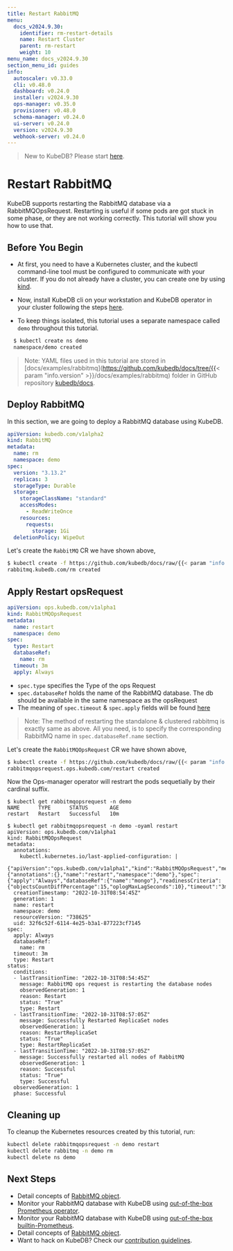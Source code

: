 ```yaml
---
title: Restart RabbitMQ
menu:
  docs_v2024.9.30:
    identifier: rm-restart-details
    name: Restart Cluster
    parent: rm-restart
    weight: 10
menu_name: docs_v2024.9.30
section_menu_id: guides
info:
  autoscaler: v0.33.0
  cli: v0.48.0
  dashboard: v0.24.0
  installer: v2024.9.30
  ops-manager: v0.35.0
  provisioner: v0.48.0
  schema-manager: v0.24.0
  ui-server: v0.24.0
  version: v2024.9.30
  webhook-server: v0.24.0
---
```


> New to KubeDB? Please start [here](/docs/v2024.9.30/README).

# Restart RabbitMQ

KubeDB supports restarting the RabbitMQ database via a RabbitMQOpsRequest. Restarting is useful if some pods are got stuck in some phase, or they are not working correctly. This tutorial will show you how to use that.

## Before You Begin

- At first, you need to have a Kubernetes cluster, and the kubectl command-line tool must be configured to communicate with your cluster. If you do not already have a cluster, you can create one by using [kind](https://kind.sigs.k8s.io/docs/user/quick-start/).

- Now, install KubeDB cli on your workstation and KubeDB operator in your cluster following the steps [here](/docs/v2024.9.30/setup/README).

- To keep things isolated, this tutorial uses a separate namespace called `demo` throughout this tutorial.

```bash
  $ kubectl create ns demo
  namespace/demo created
  ```

> Note: YAML files used in this tutorial are stored in [docs/examples/rabbitmq](https://github.com/kubedb/docs/tree/{{< param "info.version" >}}/docs/examples/rabbitmq) folder in GitHub repository [kubedb/docs](https://github.com/kubedb/docs).

## Deploy RabbitMQ

In this section, we are going to deploy a RabbitMQ database using KubeDB.

```yaml
apiVersion: kubedb.com/v1alpha2
kind: RabbitMQ
metadata:
  name: rm
  namespace: demo
spec:
  version: "3.13.2"
  replicas: 3
  storageType: Durable
  storage:
    storageClassName: "standard"
    accessModes:
      - ReadWriteOnce
    resources:
      requests:
        storage: 1Gi
  deletionPolicy: WipeOut
```

Let's create the `RabbitMQ` CR we have shown above,

```bash
$ kubectl create -f https://github.com/kubedb/docs/raw/{{< param "info.version" >}}/docs/examples/rabbitmq/restart/rm.yaml
rabbitmq.kubedb.com/rm created
```

## Apply Restart opsRequest

```yaml
apiVersion: ops.kubedb.com/v1alpha1
kind: RabbitMQOpsRequest
metadata:
  name: restart
  namespace: demo
spec:
  type: Restart
  databaseRef:
    name: rm
  timeout: 3m
  apply: Always
```

- `spec.type` specifies the Type of the ops Request
- `spec.databaseRef` holds the name of the RabbitMQ database.  The db should be available in the same namespace as the opsRequest
- The meaning of `spec.timeout` & `spec.apply` fields will be found [here](/docs/v2024.9.30/guides/rabbitmq/concepts/opsrequest#spectimeout)

> Note: The method of restarting the standalone & clustered rabbitmq is exactly same as above. All you need, is to specify the corresponding RabbitMQ name in `spec.databaseRef.name` section.

Let's create the `RabbitMQOpsRequest` CR we have shown above,

```bash
$ kubectl create -f https://github.com/kubedb/docs/raw/{{< param "info.version" >}}/docs/examples/rabbitmq/restart/ops.yaml
rabbitmqopsrequest.ops.kubedb.com/restart created
```

Now the Ops-manager operator will restrart the pods sequetially by their cardinal suffix.

```shell
$ kubectl get rabbitmqopsrequest -n demo
NAME      TYPE      STATUS       AGE
restart   Restart   Successful   10m

$ kubectl get rabbitmqopsrequest -n demo -oyaml restart
apiVersion: ops.kubedb.com/v1alpha1
kind: RabbitMQOpsRequest
metadata:
  annotations:
    kubectl.kubernetes.io/last-applied-configuration: |
      {"apiVersion":"ops.kubedb.com/v1alpha1","kind":"RabbitMQOpsRequest","metadata":{"annotations":{},"name":"restart","namespace":"demo"},"spec":{"apply":"Always","databaseRef":{"name":"mongo"},"readinessCriteria":{"objectsCountDiffPercentage":15,"oplogMaxLagSeconds":10},"timeout":"3m","type":"Restart"}}
  creationTimestamp: "2022-10-31T08:54:45Z"
  generation: 1
  name: restart
  namespace: demo
  resourceVersion: "738625"
  uid: 32f6c52f-6114-4e25-b3a1-877223cf7145
spec:
  apply: Always
  databaseRef:
    name: rm
  timeout: 3m
  type: Restart
status:
  conditions:
  - lastTransitionTime: "2022-10-31T08:54:45Z"
    message: RabbitMQ ops request is restarting the database nodes
    observedGeneration: 1
    reason: Restart
    status: "True"
    type: Restart
  - lastTransitionTime: "2022-10-31T08:57:05Z"
    message: Successfully Restarted ReplicaSet nodes
    observedGeneration: 1
    reason: RestartReplicaSet
    status: "True"
    type: RestartReplicaSet
  - lastTransitionTime: "2022-10-31T08:57:05Z"
    message: Successfully restarted all nodes of RabbitMQ
    observedGeneration: 1
    reason: Successful
    status: "True"
    type: Successful
  observedGeneration: 1
  phase: Successful
```


## Cleaning up

To cleanup the Kubernetes resources created by this tutorial, run:

```bash
kubectl delete rabbitmqopsrequest -n demo restart
kubectl delete rabbitmq -n demo rm
kubectl delete ns demo
```

## Next Steps

- Detail concepts of [RabbitMQ object](/docs/v2024.9.30/guides/rabbitmq/concepts/rabbitmq).
- Monitor your RabbitMQ database with KubeDB using [out-of-the-box Prometheus operator](/docs/v2024.9.30/guides/rabbitmq/monitoring/using-prometheus-operator).
- Monitor your RabbitMQ database with KubeDB using [out-of-the-box builtin-Prometheus](/docs/v2024.9.30/guides/rabbitmq/monitoring/using-builtin-prometheus).
- Detail concepts of [RabbitMQ object](/docs/v2024.9.30/guides/rabbitmq/concepts/rabbitmq).
- Want to hack on KubeDB? Check our [contribution guidelines](/docs/v2024.9.30/CONTRIBUTING).
